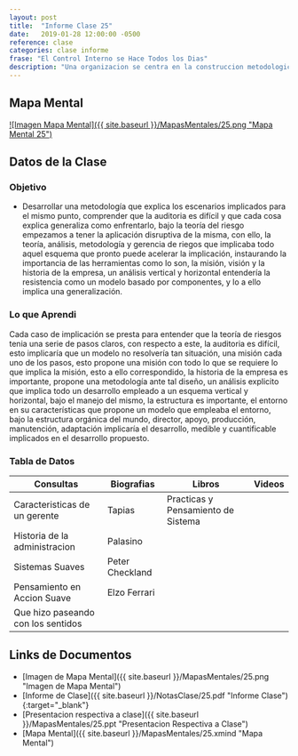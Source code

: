 ```yaml
---
layout: post
title:  "Informe Clase 25"
date:   2019-01-28 12:00:00 -0500
reference: clase
categories: clase informe
frase: "El Control Interno se Hace Todos los Dias"
description: "Una organizacion se centra en la construccion metodologica que tiene a colacion la construccion metodica de la empresa."
---
```


## Mapa Mental
<a href="{{ site.baseurl }}/MapasMentales/25.png">![Imagen Mapa Mental]({{ site.baseurl }}/MapasMentales/25.png "Mapa Mental 25")</a>

## Datos de la Clase
### Objetivo
- Desarrollar una metodología que explica los escenarios implicados para el mismo punto, comprender que la auditoria es difícil y que cada cosa explica generaliza como enfrentarlo, bajo la teoría del riesgo empezamos a tener la aplicación disruptiva de la misma, con ello, la teoría, análisis, metodología y gerencia de riegos que implicaba todo aquel esquema que pronto puede acelerar la implicación, instaurando la importancia de las herramientas como lo son, la misión, visión y la historia de la empresa, un análisis vertical y horizontal entendería la resistencia como un modelo basado por componentes, y lo a ello implica una generalización.

### Lo que Aprendi
Cada caso de implicación se presta para entender que la teoría de riesgos tenia una serie de pasos claros, con respecto a este, la auditoria es difícil, esto implicaría que un modelo no resolvería tan situación, una misión cada uno de los pasos, esto propone una misión con todo lo que se requiere lo que implica la misión, esto a ello correspondido, la historia de la empresa es importante, propone una metodología ante tal diseño, un análisis explicito que implica todo un desarrollo empleado a un esquema vertical y horizontal, bajo el manejo del mismo, la estructura es importante, el entorno en su características que propone un modelo que empleaba el entorno, bajo la estructura orgánica del mundo, director, apoyo, producción, manutención, adaptación implicaría el desarrollo, medible y cuantificable implicados en el desarrollo propuesto.

### Tabla de Datos

| Consultas                          | Biografias      | Libros                             | Videos |
| ---------                          | ----------      | ------                             | ------ |
| Caracteristicas de un gerente      | Tapias          | Practicas y Pensamiento de Sistema |        |
| Historia de la administracion      | Palasino        |                                    |        |
| Sistemas Suaves                    | Peter Checkland |                                    |        |
| Pensamiento en Accion Suave        | Elzo Ferrari    |                                    |        |
| Que hizo paseando con los sentidos |                 |                                    |        |


## Links de Documentos
- [Imagen de Mapa Mental]({{ site.baseurl }}/MapasMentales/25.png "Imagen de Mapa Mental")
- [Informe de Clase]({{ site.baseurl }}/NotasClase/25.pdf "Informe Clase"){:target="_blank"}
- [Presentacion respectiva a clase]({{ site.baseurl }}/MapasMentales/25.ppt "Presentacion Respectiva a Clase")
- [Mapa Mental]({{ site.baseurl }}/MapasMentales/25.xmind "Mapa Mental")

